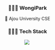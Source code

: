   <h3  align="center">👩🏻‍💻 WongiPark</h3>
<p align = "center"> 🏢 Ajou University CSE </span>
  <br>
  <h3 align="center">🧑🏼‍💻 Tech Stack</h3>
<div align="center">
  <img src="https://img.shields.io/badge/Python-3776AB?style=for-the-badge&logo=Python&logoColor=white"/></a>&nbsp 
</div>
